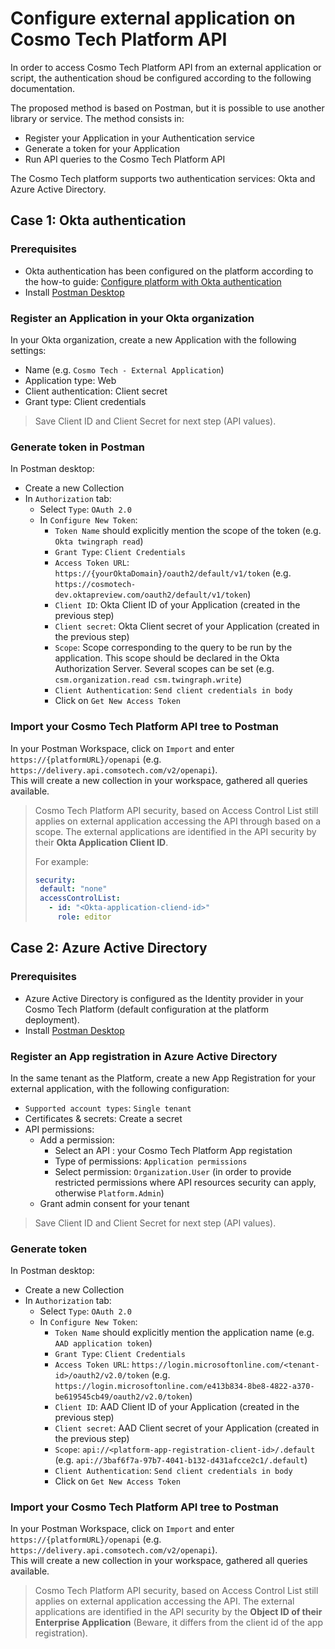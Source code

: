 # Configure external application on Cosmo Tech Platform API

In order to access Cosmo Tech Platform API from an external application or script, the authentication shoud be configured according to the following documentation.  
  
The proposed method is based on Postman, but it is possible to use another library or service. The method consists in:
* Register your Application in your Authentication service
* Generate a token for your Application
* Run API queries to the Cosmo Tech Platform API
  
The Cosmo Tech platform supports two authentication services: Okta and Azure Active Directory.

## Case 1: Okta authentication
### Prerequisites

* Okta authentication has been configured on the platform according to the how-to guide: [Configure platform with Okta authentication](https://github.com/Cosmo-Tech/azure-platform-deployment-tools/tree/main/How-to%20guides/Configure%20platform%20with%20Okta%20authentication.md)
* Install [Postman Desktop](https://www.postman.com/downloads/)

### Register an Application in your Okta organization

In your Okta organization, create a new Application with the following settings:
* Name (e.g. `Cosmo Tech - External Application`)
* Application type: Web
* Client authentication: Client secret
* Grant type: Client credentials
> Save Client ID and Client Secret for next step (API values).

### Generate token in Postman
In Postman desktop:
* Create a new Collection
* In `Authorization` tab:
    * Select `Type`: `OAuth 2.0`
    * In `Configure New Token`:
        * `Token Name` should explicitly mention the scope of the token (e.g. `Okta twingraph read`)
        * `Grant Type`: `Client Credentials`
        * `Access Token URL`: `https://{yourOktaDomain}/oauth2/default/v1/token` (e.g. `https://cosmotech-dev.oktapreview.com/oauth2/default/v1/token`)
        * `Client ID`: Okta Client ID of your Application (created in the previous step)
        * `Client secret`: Okta Client secret of your Application (created in the previous step)
        * `Scope`: Scope corresponding to the query to be run by the application. This scope should be declared in the Okta Authorization Server. Several scopes can be set (e.g. `csm.organization.read csm.twingraph.write`)
        * `Client Authentication`: `Send client credentials in body`
        * Click on `Get New Access Token`

### Import your Cosmo Tech Platform API tree to Postman
In your Postman Workspace, click on `Import` and enter `https://{platformURL}/openapi` (e.g. `https://delivery.api.comsotech.com/v2/openapi`).  
This will create a new collection in your workspace, gathered all queries available. 

> Cosmo Tech Platform API security, based on Access Control List still applies on external application accessing the API through based on a scope. The external applications are identified in the API security by their **Okta Application Client ID**.  
>  
> For example: 
>```yaml
>security:
>  default: "none"
>  accessControlList:
>    - id: "<Okta-application-cliend-id>"
>      role: editor
>```
  
## Case 2: Azure Active Directory
### Prerequisites

* Azure Active Directory is configured as the Identity provider in your Cosmo Tech Platform (default configuration at the platform deployment).
* Install [Postman Desktop](https://www.postman.com/downloads/)

### Register an App registration in Azure Active Directory
In the same tenant as the Platform, create a new App Registration for your external application, with the following configuration:
* `Supported account types`: `Single tenant`
* Certificates & secrets: Create a secret
* API permissions:
    * Add a permission:
        * Select an API : your Cosmo Tech Platform App registation
        * Type of permissions: `Application permissions`
        * Select permission: `Organization.User` (in order to provide restricted permissions where API resources security can apply, otherwise `Platform.Admin`)
    * Grant admin consent for your tenant
> Save Client ID and Client Secret for next step (API values).

### Generate token 
In Postman desktop:
* Create a new Collection
* In `Authorization` tab:
    * Select `Type`: `OAuth 2.0`
    * In `Configure New Token`:
        * `Token Name` should explicitly mention the application name (e.g. `AAD application token`)
        * `Grant Type`: `Client Credentials`
        * `Access Token URL`: `https://login.microsoftonline.com/<tenant-id>/oauth2/v2.0/token` (e.g. `https://login.microsoftonline.com/e413b834-8be8-4822-a370-be619545cb49/oauth2/v2.0/token`)
        * `Client ID`: AAD Client ID of your Application (created in the previous step)
        * `Client secret`: AAD Client secret of your Application (created in the previous step)
        * `Scope`: `api://<platform-app-registration-client-id>/.default` (e.g. `api://3baf6f7a-97b7-4041-b132-d431afcce2c1/.default`)
        * `Client Authentication`: `Send client credentials in body`
        * Click on `Get New Access Token`

### Import your Cosmo Tech Platform API tree to Postman
In your Postman Workspace, click on `Import` and enter `https://{platformURL}/openapi` (e.g. `https://delivery.api.comsotech.com/v2/openapi`).  
This will create a new collection in your workspace, gathered all queries available. 

> Cosmo Tech Platform API security, based on Access Control List still applies on external application accessing the API. The external applications are identified in the API security by the **Object ID of their Enterprise Application** (Beware, it differs from the client id of the app registration).  



